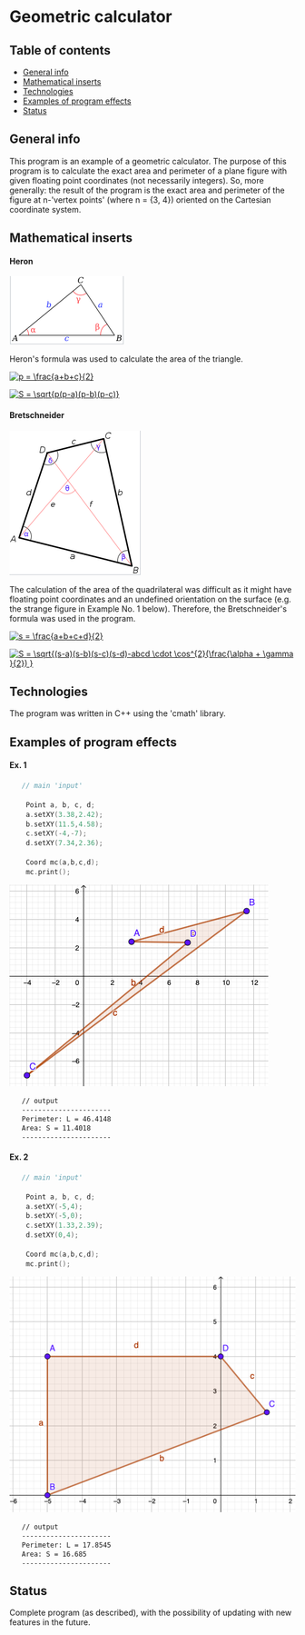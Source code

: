# Geometric calculator

## Table of contents
* [General info](#general-info)
* [Mathematical inserts](#mathematical-inserts)
* [Technologies](#technologies)
* [Examples of program effects](#examples-of-program-effects)
* [Status](#status)

## General info
This program is an example of a geometric calculator. 
The purpose of this program is to calculate the exact area and perimeter of a plane figure with given floating point coordinates (not necessarily integers). 
So, more generally: the result of the program is the exact area and perimeter of the figure at n-'vertex points' (where n = {3, 4}) oriented on the Cartesian coordinate system.

## Mathematical inserts

#### Heron

![mathimg1](examples/math1.png)

Heron's formula was used to calculate the area of the triangle.

<a href="https://www.codecogs.com/eqnedit.php?latex=p&space;=&space;\frac{a&plus;b&plus;c}{2}" target="_blank"><img src="https://latex.codecogs.com/gif.latex?p&space;=&space;\frac{a&plus;b&plus;c}{2}" title="p = \frac{a+b+c}{2}" /></a>
   
<a href="https://www.codecogs.com/eqnedit.php?latex=S&space;=&space;\sqrt{p(p-a)(p-b)(p-c)}" target="_blank"><img src="https://latex.codecogs.com/gif.latex?S&space;=&space;\sqrt{p(p-a)(p-b)(p-c)}" title="S = \sqrt{p(p-a)(p-b)(p-c)}" /></a>



#### Bretschneider

![mathimg2](examples/math2.png)

The calculation of the area of the quadrilateral was difficult as it might have floating point coordinates and an undefined orientation on the surface (e.g. the strange figure in Example No. 1 below).
Therefore, the Bretschneider's formula was used in the program.

<a href="https://www.codecogs.com/eqnedit.php?latex=s&space;=&space;\frac{a&plus;b&plus;c&plus;d}{2}" target="_blank"><img src="https://latex.codecogs.com/gif.latex?s&space;=&space;\frac{a&plus;b&plus;c&plus;d}{2}" title="s = \frac{a+b+c+d}{2}" /></a>

<a href="https://www.codecogs.com/eqnedit.php?latex=S&space;=&space;\sqrt{(s-a)(s-b)(s-c)(s-d)-abcd&space;\cdot&space;\cos^{2}(\frac{\alpha&space;&plus;&space;\gamma&space;}{2})&space;}" target="_blank"><img src="https://latex.codecogs.com/gif.latex?S&space;=&space;\sqrt{(s-a)(s-b)(s-c)(s-d)-abcd&space;\cdot&space;\cos^{2}(\frac{\alpha&space;&plus;&space;\gamma&space;}{2})&space;}" title="S = \sqrt{(s-a)(s-b)(s-c)(s-d)-abcd \cdot \cos^{2}(\frac{\alpha + \gamma }{2}) }" /></a>

## Technologies
The program was written in C++ using the 'cmath' library.

## Examples of program effects

#### Ex. 1
```cpp
   // main 'input'
   
    Point a, b, c, d;
    a.setXY(3.38,2.42);
    b.setXY(11.5,4.58);
    c.setXY(-4,-7);
    d.setXY(7.34,2.36);

    Coord mc(a,b,c,d);
    mc.print();
```
![ex1](examples/ex1.png)
```meanwhile
   // output
   ----------------------
   Perimeter: L = 46.4148
   Area: S = 11.4018
   ----------------------
```
#### Ex. 2
```cpp
   // main 'input'
   
    Point a, b, c, d;
    a.setXY(-5,4);
    b.setXY(-5,0);
    c.setXY(1.33,2.39);
    d.setXY(0,4);

    Coord mc(a,b,c,d);
    mc.print();
```
![ex2](examples/ex2.png)
```meanwhile
   // output
   ----------------------
   Perimeter: L = 17.8545
   Area: S = 16.685
   ----------------------
```

## Status
Complete program (as described), with the possibility of updating with new features in the future.
